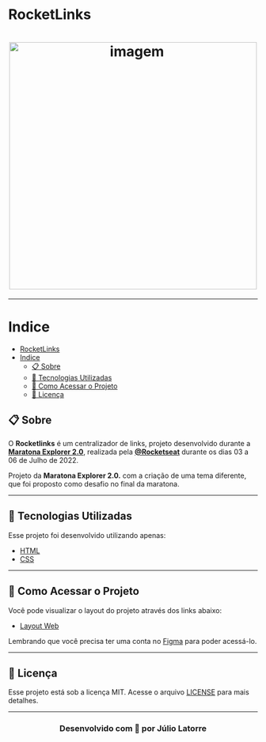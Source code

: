 # RocketLinks

<h1 align="center">
 <img src="https://i.imgur.com/ZvOCnbZ.png" alt="imagem" width="500"/>  
</h1>

---

# Indice
- [RocketLinks](#rocketlinks)
- [Indice](#indice)
  - [📋 Sobre](#-sobre)
  - [🚀 Tecnologias Utilizadas](#-tecnologias-utilizadas)
  - [:bookmark: Como Acessar o Projeto](#bookmark-como-acessar-o-projeto)
  - [📝 Licença](#-licença)


## 📋 Sobre

O **Rocketlinks** é um centralizador de links, projeto desenvolvido durante a **[Maratona Explorer 2.0](https://evento.rocketseat.com.br/maratona-explorer)**, realizada pela **[@Rocketseat](https://github.com/Rocketseat)** durante os dias 03 a 06 de Julho de 2022.

Projeto da **Maratona Explorer 2.0.** com a criação de uma tema diferente, que foi proposto como desafio no final da maratona.

---

## 🚀 Tecnologias Utilizadas
Esse projeto foi desenvolvido utilizando apenas:

- [HTML](www.w3.org/html/whatwg.org)
- [CSS](https://www.w3.org/Style/CSS/Overview.en.html)

---

## :bookmark: Como Acessar o Projeto

   Você pode visualizar o layout do projeto através dos links abaixo:

- [Layout Web](https://www.figma.com/community/file/1125601602315782027)  


Lembrando que você precisa ter uma conta no [Figma](https://www.figma.com/) para poder acessá-lo.

---

## 📝 Licença
Esse projeto está sob a licença MIT. Acesse o arquivo [LICENSE](https://github.com/Juliolatorre/rocket-links/blob/master/LICENSE) para mais detalhes.

---

<h3 align="center"> 
 Desenvolvido com 💜 por Júlio Latorre
</h3>
